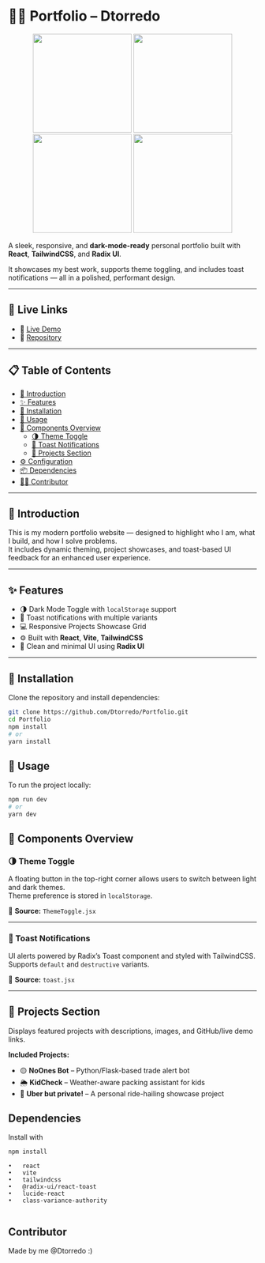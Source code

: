 # 🧑‍💻 Portfolio – Dtorredo
<div align="center">
  <img src="https://github.com/user-attachments/assets/68114818-9343-43ba-9965-61b7f22aa8b6" width="200px"/>
  <img src="https://github.com/user-attachments/assets/e5c8b135-ccdf-488f-9e42-23a63195778f" width="200px"/>
  <img src="https://github.com/user-attachments/assets/4ab0249c-8885-4835-9d9a-e50b01649218" width="200px"/>
  <img src="https://github.com/user-attachments/assets/b7ce90d9-ada9-4cc6-a2c4-3e251be78a4b" width="200px"/>
</div>


A sleek, responsive, and **dark-mode-ready** personal portfolio built with **React**, **TailwindCSS**, and **Radix UI**.

It showcases my best work, supports theme toggling, and includes toast notifications — all in a polished, performant design.

---

## 🔗 Live Links

- 🚀 [Live Demo](https://portfolio-ivory-tau-48.vercel.app)
- 📂 [Repository](https://github.com/Dtorredo/Portfolio)

---

## 📋 Table of Contents

- [🚀 Introduction](#-introduction)
- [✨ Features](#-features)
- [💾 Installation](#-installation)
- [🧪 Usage](#-usage)
- [🧩 Components Overview](#-components-overview)
  - [🌗 Theme Toggle](#-theme-toggle)
  - [🔔 Toast Notifications](#-toast-notifications)
  - [📂 Projects Section](#-projects-section)
- [⚙️ Configuration](#️-configuration)
- [📦 Dependencies](#-dependencies)
- [👨‍💻 Contributor](#-contributor)

---

## 🚀 Introduction

This is my modern portfolio website — designed to highlight who I am, what I build, and how I solve problems.  
It includes dynamic theming, project showcases, and toast-based UI feedback for an enhanced user experience.

---

## ✨ Features

- 🌗 Dark Mode Toggle with `localStorage` support
- 🔔 Toast notifications with multiple variants
- 💻 Responsive Projects Showcase Grid
- ⚙️ Built with **React**, **Vite**, **TailwindCSS**
- 🎨 Clean and minimal UI using **Radix UI**

---

## 💾 Installation

Clone the repository and install dependencies:

```bash
git clone https://github.com/Dtorredo/Portfolio.git
cd Portfolio
npm install
# or
yarn install
```
## 🧪 Usage

To run the project locally:

```bash
npm run dev
# or
yarn dev
```

## 🧩 Components Overview

### 🌗 Theme Toggle

A floating button in the top-right corner allows users to switch between light and dark themes.  
Theme preference is stored in `localStorage`.

📄 **Source:** `ThemeToggle.jsx`

---

### 🔔 Toast Notifications

UI alerts powered by Radix’s Toast component and styled with TailwindCSS.  
Supports `default` and `destructive` variants.

📄 **Source:** `toast.jsx`

---

## 📂 Projects Section

Displays featured projects with descriptions, images, and GitHub/live demo links.

**Included Projects:**

- 🟡 **NoOnes Bot** – Python/Flask-based trade alert bot  
- 🌦 **KidCheck** – Weather-aware packing assistant for kids  
- 🚗 **Uber but private!** – A personal ride-hailing showcase project

## Dependencies 

Install with 
```bash
npm install
```
	•	react
	•	vite
	•	tailwindcss
	•	@radix-ui/react-toast
	•	lucide-react
	•	class-variance-authority

 ```
```
## Contributor 
Made by me @Dtorredo :)
